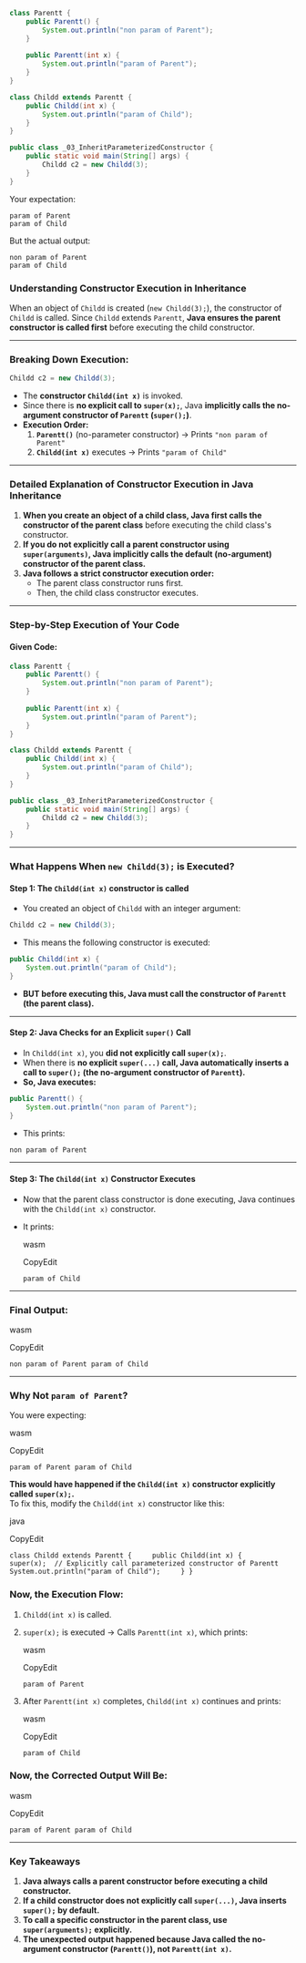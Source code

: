 
```java
class Parentt {
    public Parentt() {
        System.out.println("non param of Parent");
    }
    
    public Parentt(int x) {
        System.out.println("param of Parent");
    }
}

class Childd extends Parentt {
    public Childd(int x) {
        System.out.println("param of Child");
    }
}

public class _03_InheritParameterizedConstructor {
    public static void main(String[] args) {
        Childd c2 = new Childd(3);
    }
}
```


Your expectation:

```shell
param of Parent
param of Child
```

But the actual output:

```shell
non param of Parent
param of Child
```

### **Understanding Constructor Execution in Inheritance**

When an object of `Childd` is created (`new Childd(3);`), the constructor of `Childd` is called. Since `Childd` extends `Parentt`, **Java ensures the parent constructor is called first** before executing the child constructor.

---

### **Breaking Down Execution:**

```java
Childd c2 = new Childd(3);
```

- The **constructor `Childd(int x)`** is invoked.
- Since there is **no explicit call to `super(x);`**, Java **implicitly calls the no-argument constructor of `Parentt` (`super();`)**.
- **Execution Order:**
    1. **`Parentt()`** (no-parameter constructor) → Prints `"non param of Parent"`
    2. **`Childd(int x)`** executes → Prints `"param of Child"`


---


### **Detailed Explanation of Constructor Execution in Java Inheritance**


1. **When you create an object of a child class, Java first calls the constructor of the parent class** before executing the child class's constructor.
2. **If you do not explicitly call a parent constructor using `super(arguments)`, Java implicitly calls the default (no-argument) constructor of the parent class.**
3. **Java follows a strict constructor execution order:**
    - The parent class constructor runs first.
    - Then, the child class constructor executes.

---

### **Step-by-Step Execution of Your Code**

#### **Given Code:**

```java
class Parentt {
    public Parentt() {
        System.out.println("non param of Parent");
    }
    
    public Parentt(int x) {
        System.out.println("param of Parent");
    }
}

class Childd extends Parentt {
    public Childd(int x) {
        System.out.println("param of Child");
    }
}

public class _03_InheritParameterizedConstructor {
    public static void main(String[] args) {
        Childd c2 = new Childd(3);
    }
}
```

---

### **What Happens When `new Childd(3);` is Executed?**

#### **Step 1: The `Childd(int x)` constructor is called**

- You created an object of `Childd` with an integer argument:
    
```java
Childd c2 = new Childd(3);
```
    
- This means the following constructor is executed:
    
```java
public Childd(int x) {
    System.out.println("param of Child");
}
```
    
- **BUT before executing this, Java must call the constructor of `Parentt` (the parent class).**

---

#### **Step 2: Java Checks for an Explicit `super()` Call**

- In `Childd(int x)`, you **did not explicitly call `super(x);`**.
- When there is **no explicit `super(...)` call, Java automatically inserts a call to `super();` (the no-argument constructor of `Parentt`).**
- **So, Java executes:**
    
```java
public Parentt() {
    System.out.println("non param of Parent");
}
```
    
- This prints:
    
```java
non param of Parent
```
    

---

#### **Step 3: The `Childd(int x)` Constructor Executes**

- Now that the parent class constructor is done executing, Java continues with the `Childd(int x)` constructor.
- It prints:
    
    wasm
    
    CopyEdit
    
    `param of Child`
    

---

### **Final Output:**

wasm

CopyEdit

`non param of Parent param of Child`

---

### **Why Not `param of Parent`?**

You were expecting:

wasm

CopyEdit

`param of Parent param of Child`

**This would have happened if the `Childd(int x)` constructor explicitly called `super(x);`.**  
To fix this, modify the `Childd(int x)` constructor like this:

java

CopyEdit

`class Childd extends Parentt {     public Childd(int x) {         super(x);  // Explicitly call parameterized constructor of Parentt         System.out.println("param of Child");     } }`

### **Now, the Execution Flow:**

1. `Childd(int x)` is called.
2. `super(x);` is executed → Calls `Parentt(int x)`, which prints:
    
    wasm
    
    CopyEdit
    
    `param of Parent`
    
3. After `Parentt(int x)` completes, `Childd(int x)` continues and prints:
    
    wasm
    
    CopyEdit
    
    `param of Child`
    

### **Now, the Corrected Output Will Be:**

wasm

CopyEdit

`param of Parent param of Child`

---

### **Key Takeaways**

1. **Java always calls a parent constructor before executing a child constructor.**
2. **If a child constructor does not explicitly call `super(...)`, Java inserts `super();` by default.**
3. **To call a specific constructor in the parent class, use `super(arguments);` explicitly.**
4. **The unexpected output happened because Java called the no-argument constructor (`Parentt()`), not `Parentt(int x)`.**